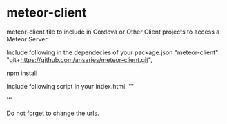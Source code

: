 # meteor-client
meteor-client file to include in Cordova or Other Client projects to access a Meteor Server.

Include following in the dependecies of your package.json
"meteor-client": "git+https://github.com/ansaries/meteor-client.git",

npm install


Include following script in your index.html.
'''
<script> 
  function() {      
        var url= 'https://www.YourProductionMeteorServerUrl.com';

        var stagging = false;
        var local = false;

        if(stagging) {
          url= "http://www.YourstaggingMeteorServerUrl.com"
          if(local)
            url = "http://localhost:3000";                
        }

        __meteor_runtime_config__ = {
          "meteorEnv": {},          
          "DDP_DEFAULT_CONNECTION_URL": url, 
          "ROOT_URL": url,
          "MOBILE_URL": url,
          "MOBILE_ROOT_URL": url
        };        
  }();
</script>
'''

Do not forget to change the urls.


